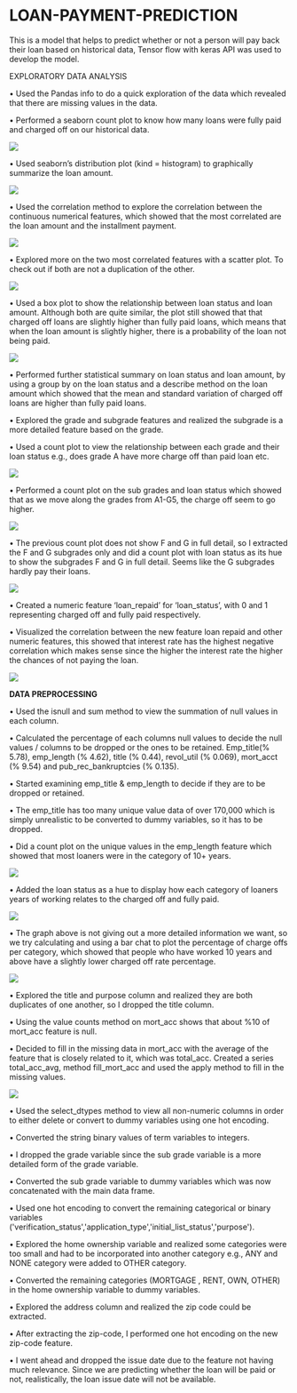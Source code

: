 # LOAN-PAYMENT-PREDICTION

This is a model that helps to predict whether or not a person will pay back their loan based on historical data, Tensor flow with keras API was used to develop the model.

EXPLORATORY DATA ANALYSIS

•	Used the Pandas info to do a quick exploration of the data which revealed that there are missing values in the data.

•	Performed a seaborn count plot to know how many loans were fully paid and charged off on our historical data.

![](Images/image1.png)

•	Used seaborn’s distribution plot (kind = histogram) to graphically summarize the loan amount.

![](Images/image2.png)
  
•	Used the correlation method to explore the correlation between the continuous numerical features, which showed that the most correlated are the loan amount and the installment payment.

![](Images/image3.png)
 
•	Explored more on the two most correlated features with a scatter plot. To check out if both are not a duplication of the other.

![](Images/image4.png)
 
•	Used a box plot to show the relationship between loan status and loan amount. Although both are quite similar, the plot still showed that that charged off loans are slightly higher than fully paid loans, which means that when the loan amount is slightly higher, there is a probability of the loan not being paid.

![](Images/image5.png)
 
•	Performed further statistical summary on loan status and loan amount, by using a group by on the loan status and a describe method on the loan amount which showed that the mean and standard variation of charged off loans are higher than fully paid loans.

•	Explored the grade and subgrade features and realized the subgrade is a more detailed feature based on the grade.



•	Used a count plot to view the relationship between each grade and their loan status e.g., does grade A have more charge off than paid loan etc.

![](Images/image6.png)
 
•	Performed a count plot on the sub grades and loan status which showed that as we move along the grades from A1-G5, the charge off seem to go higher.

![](Images/image7.png)

•	The previous count plot does not show F and G in full detail, so I extracted the F and G subgrades only and did a count plot with loan status as its hue to show the subgrades F and G in full detail. Seems like the G subgrades hardly pay their loans.

![](Images/image8.png)
 
•	Created a numeric feature ‘loan_repaid’ for ‘loan_status’, with 0 and 1 representing charged off and fully paid respectively.

•	Visualized the correlation between the new feature loan repaid and other numeric features, this showed that interest rate has the highest negative correlation which makes sense since the higher the interest rate the higher the chances of not paying the loan.

![](Images/image9.png)
   
**DATA PREPROCESSING**

•	Used the isnull and sum method to view the summation of null values in each column.

•	Calculated the percentage of each columns null values to decide the null values / columns to be dropped or the ones to be retained. Emp_title(% 5.78), emp_length (% 4.62), title (% 0.44), revol_util (% 0.069), mort_acct (% 9.54) and pub_rec_bankruptcies (% 0.135).

•	Started examining emp_title & emp_length to decide if they are to be dropped or retained.

•	The emp_title has too many unique value data of over 170,000 which is simply unrealistic to be converted to dummy variables, so it has to be dropped.

•	Did a count plot on the unique values in the emp_length feature which showed that most loaners were in the category of 10+ years.

![](Images/image10.png)
 
•	Added the loan status as a hue to display how each category of loaners years of working relates to the charged off and fully paid.
 
![](Images/image11.png)

•	The graph above is not giving out a more detailed information we want, so we try calculating and using a bar chat to plot the percentage of charge offs per category, which showed that people who have worked 10 years and above have a slightly lower charged off rate percentage.

![](Images/image12.png)
 
•	Explored the title and purpose column and realized they are both duplicates of one another, so I dropped the title column.

•	Using the value counts method on mort_acc shows that about %10 of mort_acc feature is null.

•	Decided to fill in the missing data in mort_acc with the average of the feature that is closely related to it, which was total_acc. Created a series total_acc_avg, method fill_mort_acc and used the apply method to fill in the missing values.

![](Images/image13.png)
 
•	 Used the select_dtypes method to view all non-numeric columns in order to either delete or convert to dummy variables using one hot encoding.

•	Converted the string binary values of term variables to integers.

•	I dropped the grade variable since the sub grade variable is a more detailed form of the grade variable.

•	Converted the sub grade variable to dummy variables which was now concatenated with the main data frame.

•	Used one hot encoding to convert the remaining categorical or binary variables ('verification_status','application_type','initial_list_status','purpose').

•	Explored the home ownership variable and realized some categories were too small and had to be incorporated into another category e.g., ANY and NONE category were added to OTHER category.

•	Converted the remaining categories (MORTGAGE , RENT, OWN, OTHER) in the home ownership variable to dummy variables.

•	Explored the address column and realized the zip code could be extracted.

•	After extracting the zip-code, I performed one hot encoding on the new zip-code feature.

•	I went ahead and dropped the issue date due to the feature not having much relevance. Since we are predicting whether the loan will be paid or not, realistically, the loan issue date will not be available.
